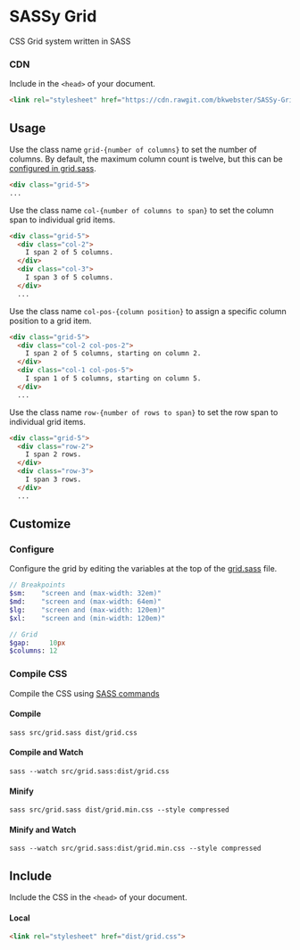 # SASSy Grid
CSS Grid system written in SASS

### CDN
Include in the `<head>` of your document.
```html
<link rel="stylesheet" href="https://cdn.rawgit.com/bkwebster/SASSy-Grid/c1573ab0/dist/grid.min.css">
```

## Usage

Use the class name `grid-{number of columns}` to set the number of columns.  By default, the maximum column count is twelve, but this can be [configured in grid.sass](#configure).
```html
<div class="grid-5">
...
```

Use the class name `col-{number of columns to span}` to set the column span to individual grid items.
```html
<div class="grid-5">
  <div class="col-2">
    I span 2 of 5 columns.
  </div>
  <div class="col-3">
    I span 3 of 5 columns.
  </div>
  ...
```

Use the class name `col-pos-{column position}` to assign a specific column position to a grid item.
```html
<div class="grid-5">
  <div class="col-2 col-pos-2">
    I span 2 of 5 columns, starting on column 2.
  </div>
  <div class="col-1 col-pos-5">
    I span 1 of 5 columns, starting on column 5.
  </div>
  ...
```

Use the class name `row-{number of rows to span}` to set the row span to individual grid items.
```html
<div class="grid-5">
  <div class="row-2">
    I span 2 rows.
  </div>
  <div class="row-3">
    I span 3 rows.
  </div>
  ...
```

## Customize

### Configure
Configure the grid by editing the variables at the top of the [grid.sass](src/grid.sass) file.

```sass
// Breakpoints
$sm:    "screen and (max-width: 32em)"
$md:    "screen and (max-width: 64em)"
$lg:    "screen and (max-width: 120em)"
$xl:    "screen and (min-width: 120em)"

// Grid
$gap:     10px
$columns: 12
```

### Compile CSS
Compile the CSS using [SASS commands](https://sass-lang.com/documentation/file.SASS_REFERENCE.html#using_sass)

#### Compile
```
sass src/grid.sass dist/grid.css
```

#### Compile and Watch

```
sass --watch src/grid.sass:dist/grid.css
```

#### Minify

```
sass src/grid.sass dist/grid.min.css --style compressed
```

#### Minify and Watch

```
sass --watch src/grid.sass:dist/grid.min.css --style compressed
```

## Include
Include the CSS in the `<head>` of your document.

#### Local
```html
<link rel="stylesheet" href="dist/grid.css">
```
